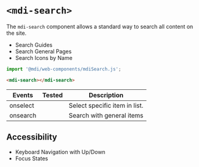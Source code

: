 # `<mdi-search>`

The `mdi-search` component allows a standard way to search all content on the site.

- Search Guides
- Search General Pages
- Search Icons by Name

```typescript
import '@mdi/web-components/mdiSearch.js';
```

```html
<mdi-search></mdi-search>
```

| Events     | Tested   | Description |
| ---------- | -------- | ----------- |
| onselect   |          | Select specific item in list. |
| onsearch   |          | Search with general items |

## Accessibility

- Keyboard Navigation with Up/Down
- Focus States